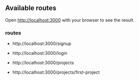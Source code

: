 ## Available routes

Open [http://localhost:3000](http://localhost:3000) with your browser to see the result.

### routes

- http://localhost:3000/signup

- http://localhost:3000/login

- http://localhost:3000/projects

- http://localhost:3000/projects/first-project
